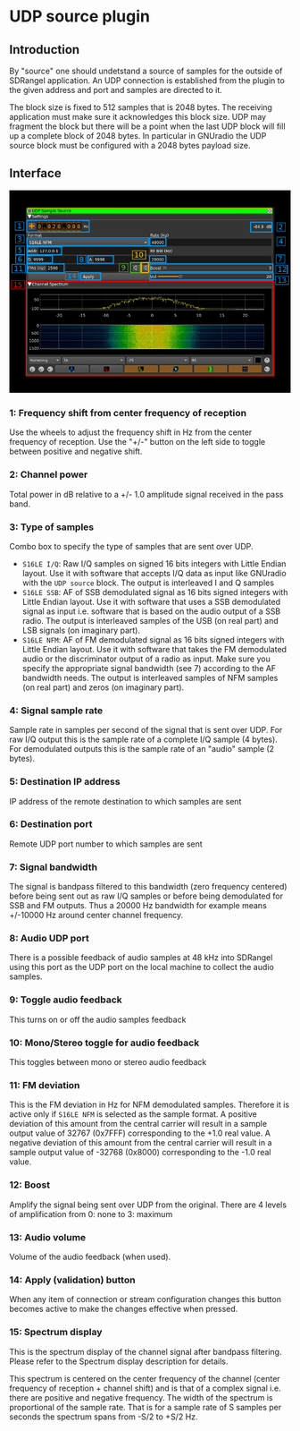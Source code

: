 <h1>UDP source plugin</h1>

<h2>Introduction</h2>

By "source" one should undetstand a source of samples for the outside of SDRangel application. An UDP connection is established from the plugin to the given address and port and samples are directed to it.

The block size is fixed to 512 samples that is 2048 bytes. The receiving application must make sure it acknowledges this block size. UDP may fragment the block but there will be a point when the last UDP block will fill up a complete block of 2048 bytes. In particular in GNUradio the UDP source block must be configured with a 2048 bytes payload size.

<h2>Interface</h2>

![UDP Source plugin GUI](/doc/img/UDPsrc_plugin.png)

<h3>1: Frequency shift from center frequency of reception</h3>

Use the wheels to adjust the frequency shift in Hz from the center frequency of reception. Use the "+/-" button on the left side to toggle between positive and negative shift.

<h3>2: Channel power</h3>

Total power in dB relative to a +/- 1.0 amplitude signal received in the pass band.

<h3>3: Type of samples</h3>

Combo box to specify the type of samples that are sent over UDP.

  - `S16LE I/Q`: Raw I/Q samples on signed 16 bits integers with Little Endian layout. Use it with software that accepts I/Q data as input like GNUradio with the `UDP source` block. The output is interleaved I and Q samples
  - `S16LE SSB`: AF of SSB demodulated signal as 16 bits signed integers with Little Endian layout. Use it with software that uses a SSB demodulated signal as input i.e. software that is based on the audio output of a SSB radio. The output is interleaved samples of the USB (on real part) and LSB signals (on imaginary part).
  - `S16LE NFM`: AF of FM demodulated signal as 16 bits signed integers with Little Endian layout. Use it with software that takes the FM demodulated audio or the discriminator output of a radio as input. Make sure you specify the appropriate signal bandwidth (see 7) according to the AF bandwidth needs. The output is interleaved samples of NFM samples (on real part) and zeros (on imaginary part).
  
<h3>4: Signal sample rate</h3>

Sample rate in samples per second of the signal that is sent over UDP. For raw I/Q output this is the sample rate of a complete I/Q sample (4 bytes). For demodulated outputs this is the sample rate of an "audio" sample (2 bytes).

<h3>5: Destination IP address</h3>

IP address of the remote destination to which samples are sent 

<h3>6: Destination port</h3>

Remote UDP port number to which samples are sent 

<h3>7: Signal bandwidth</h3>

The signal is bandpass filtered to this bandwidth (zero frequency centered) before being sent out as raw I/Q samples or before being demodulated for SSB and FM outputs. Thus a 20000 Hz bandwidth for example means +/-10000 Hz around center channel frequency.

<h3>8: Audio UDP port</h3>

There is a possible feedback of audio samples at 48 kHz into SDRangel using this port as the UDP port on the local machine to collect the audio samples.

<h3>9: Toggle audio feedback</h3>

This turns on or off the audio samples feedback

<h3>10: Mono/Stereo toggle for audio feedback</h3>

This toggles between mono or stereo audio feedback

<h3>11: FM deviation</h3>

This is the FM deviation in Hz for NFM demodulated samples. Therefore it is active only if `S16LE NFM` is selected as the sample format. A positive deviation of this amount from the central carrier will result in a sample output value of 32767 (0x7FFF) corresponding to the +1.0 real value. A negative deviation of this amount from the central carrier will result in a sample output value of -32768 (0x8000) corresponding to the -1.0 real value.  

<h3>12: Boost</h3>

Amplify the signal being sent over UDP from the original. There are 4 levels of amplification from 0: none to 3: maximum

<h3>13: Audio volume</h3>

Volume of the audio feedback (when used).

<h3>14: Apply (validation) button</h3>

When any item of connection or stream configuration changes this button becomes active to make the changes effective when pressed. 

<h3>15: Spectrum display</h3>

This is the spectrum display of the channel signal after bandpass filtering. Please refer to the Spectrum display description for details. 

This spectrum is centered on the center frequency of the channel (center frequency of reception + channel shift) and is that of a complex signal i.e. there are positive and negative frequency. The width of the spectrum is proportional of the sample rate. That is for a sample rate of S samples per seconds the spectrum spans from -S/2 to +S/2 Hz. 


